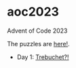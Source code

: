 # aoc2023
Advent of Code 2023

The puzzles are [here!](https://adventofcode.com/2023).

* Day 1: [Trebuchet?!](https://github.com/jimflood/aoc2023/blob/main/src/Day1.hs)

